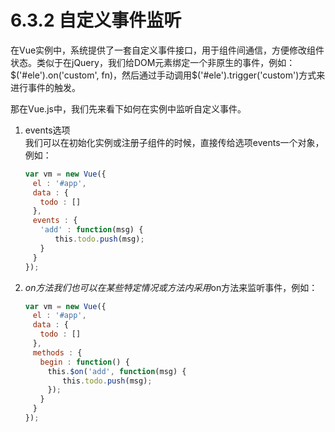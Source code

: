 # 6.3.2 自定义事件监听

在Vue实例中，系统提供了一套自定义事件接口，用于组件间通信，方便修改组件状态。类似于在jQuery，我们给DOM元素绑定一个非原生的事件，例如：$('#ele').on('custom', fn)，然后通过手动调用$('#ele').trigger('custom')方式来进行事件的触发。

那在Vue.js中，我们先来看下如何在实例中监听自定义事件。

1. events选项    
    我们可以在初始化实例或注册子组件的时候，直接传给选项events一个对象，例如：

    ```javascript
    var vm = new Vue({
    　el : '#app',
    　data : {
    　　todo : []
    　},
    　events : {
    　　'add' : function(msg) {
    　　　　this.todo.push(msg);
    　　}
    　}
    });
    ```

2. $on方法    
    我们也可以在某些特定情况或方法内采用$on方法来监听事件，例如：

    ```javascript
    var vm = new Vue({
    　el : '#app',
    　data : {
    　　todo : []
    　},
    　methods : {
    　　begin : function() {
    　　　this.$on('add', function(msg) {
    　　　　　this.todo.push(msg);
    　　　});
    　　}
    　}
    });
    ```
